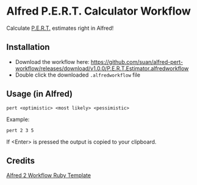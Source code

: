 # Alfred P.E.R.T. Calculator Workflow
Calculate [P.E.R.T.][pert_wikipedia] estimates right in Alfred!

## Installation
- Download the workflow here: https://github.com/suan/alfred-pert-workflow/releases/download/v1.0.0/P.E.R.T.Estimator.alfredworkflow
- Double click the downloaded `.alfredworkflow` file

## Usage (in Alfred)

    pert <optimistic> <most likely> <pessimistic>

Example:

    pert 2 3 5

If \<Enter\> is pressed the output is copied to your clipboard.

## Credits
[Alfred 2 Workflow Ruby Template](https://github.com/zhaocai/alfred2-ruby-template)

[pert_wikipedia]: http://en.wikipedia.org/wiki/Program_Evaluation_and_Review_Technique#Terminology 
